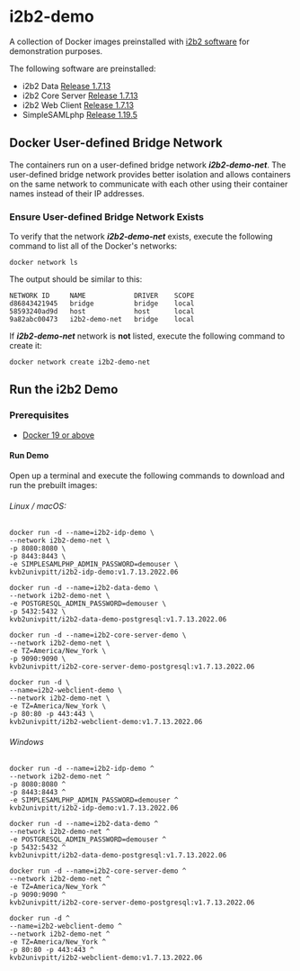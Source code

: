 # i2b2-demo

A collection of Docker images preinstalled with [i2b2 software](https://www.i2b2.org/software/index.html) for demonstration purposes.

The following software are preinstalled:

- i2b2 Data [Release 1.7.13](https://github.com/i2b2/i2b2-data/archive/refs/tags/v1.7.13.0002.zip)
- i2b2 Core Server [Release 1.7.13](https://github.com/i2b2/i2b2-core-server/archive/refs/tags/v1.7.13.0002.zip)
- i2b2 Web Client [Release 1.7.13](https://github.com/i2b2/i2b2-webclient/archive/refs/tags/v1.7.13.0002.zip)
- SimpleSAMLphp [Release 1.19.5](https://github.com/simplesamlphp/simplesamlphp/releases/download/v1.19.5/simplesamlphp-1.19.5.tar.gz)

## Docker User-defined Bridge Network

The containers run on a user-defined bridge network ***i2b2-demo-net***.  The user-defined bridge network provides better isolation and allows containers on the same network to communicate with each other using their container names instead of their IP addresses.

### Ensure User-defined Bridge Network Exists

To verify that the network ***i2b2-demo-net*** exists, execute the following command to list all of the Docker's networks:

```
docker network ls
```

The output should be similar to this:

```
NETWORK ID     NAME            DRIVER    SCOPE
d86843421945   bridge          bridge    local
58593240ad9d   host            host      local
9a82abc00473   i2b2-demo-net   bridge    local
```

If ***i2b2-demo-net*** network is **not** listed, execute the following command to create it:

```
docker network create i2b2-demo-net
```

## Run the i2b2 Demo

### Prerequisites

- [Docker 19 or above](https://docs.docker.com/get-docker/)

#### Run Demo

Open up a terminal and execute the following commands to download and run the prebuilt images:

###### Linux / macOS:

```
docker run -d --name=i2b2-idp-demo \
--network i2b2-demo-net \
-p 8080:8080 \
-p 8443:8443 \
-e SIMPLESAMLPHP_ADMIN_PASSWORD=demouser \
kvb2univpitt/i2b2-idp-demo:v1.7.13.2022.06

docker run -d --name=i2b2-data-demo \
--network i2b2-demo-net \
-e POSTGRESQL_ADMIN_PASSWORD=demouser \
-p 5432:5432 \
kvb2univpitt/i2b2-data-demo-postgresql:v1.7.13.2022.06

docker run -d --name=i2b2-core-server-demo \
--network i2b2-demo-net \
-e TZ=America/New_York \
-p 9090:9090 \
kvb2univpitt/i2b2-core-server-demo-postgresql:v1.7.13.2022.06

docker run -d \
--name=i2b2-webclient-demo \
--network i2b2-demo-net \
-e TZ=America/New_York \
-p 80:80 -p 443:443 \
kvb2univpitt/i2b2-webclient-demo:v1.7.13.2022.06
```

###### Windows

```
docker run -d --name=i2b2-idp-demo ^
--network i2b2-demo-net ^
-p 8080:8080 ^
-p 8443:8443 ^
-e SIMPLESAMLPHP_ADMIN_PASSWORD=demouser ^
kvb2univpitt/i2b2-idp-demo:v1.7.13.2022.06

docker run -d --name=i2b2-data-demo ^
--network i2b2-demo-net ^
-e POSTGRESQL_ADMIN_PASSWORD=demouser ^
-p 5432:5432 ^
kvb2univpitt/i2b2-data-demo-postgresql:v1.7.13.2022.06

docker run -d --name=i2b2-core-server-demo ^
--network i2b2-demo-net ^
-e TZ=America/New_York ^
-p 9090:9090 ^
kvb2univpitt/i2b2-core-server-demo-postgresql:v1.7.13.2022.06

docker run -d ^
--name=i2b2-webclient-demo ^
--network i2b2-demo-net ^
-e TZ=America/New_York ^
-p 80:80 -p 443:443 ^
kvb2univpitt/i2b2-webclient-demo:v1.7.13.2022.06
```
